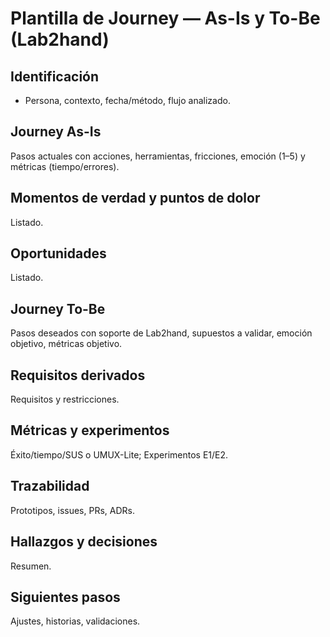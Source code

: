 # Plantilla de Journey — As-Is y To-Be (Lab2hand)

## Identificación
- Persona, contexto, fecha/método, flujo analizado.

## Journey As-Is
Pasos actuales con acciones, herramientas, fricciones, emoción (1–5) y métricas (tiempo/errores).

## Momentos de verdad y puntos de dolor
Listado.

## Oportunidades
Listado.

## Journey To-Be
Pasos deseados con soporte de Lab2hand, supuestos a validar, emoción objetivo, métricas objetivo.

## Requisitos derivados
Requisitos y restricciones.

## Métricas y experimentos
Éxito/tiempo/SUS o UMUX-Lite; Experimentos E1/E2.

## Trazabilidad
Prototipos, issues, PRs, ADRs.

## Hallazgos y decisiones
Resumen.

## Siguientes pasos
Ajustes, historias, validaciones.
